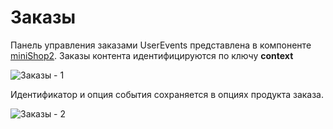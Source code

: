 # Заказы

Панель управления заказами UserEvents представлена в компоненте [miniShop2][020103].
Заказы контента идентифицируются по ключу **context**

![Заказы - 1](https://file.modx.pro/files/b/e/c/bec372efc0d99bdbd326b44cf9950142.jpg)

Идентификатор и опция события сохраняется в опциях продукта заказа.

![Заказы - 2](https://file.modx.pro/files/5/b/e/5be8ad9bdc844869bee3483f4c06b732.jpg)

[020103]: /components/minishop2/interface/orders
